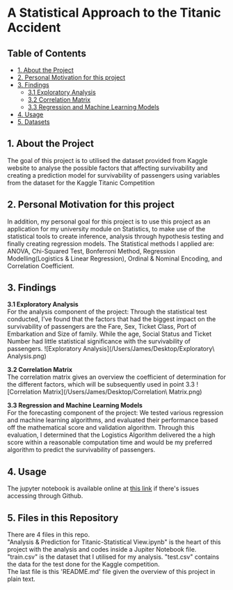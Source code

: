 # A Statistical Approach to the Titanic Accident

## Table of Contents
* [1. About the  Project](#point_1)
* [2. Personal Motivation for this project](#point_2)
* [3. Findings](#point_3)
    * [3.1 Exploratory Analysis](#point_3_1)
    * [3.2 Correlation Matrix](#point_3_2)
    * [3.3 Regression and Machine Learning Models](#point_3_3)
* [4. Usage](#point_4)
* [5. Datasets](#point_5)


<a id= "point_1"></a>
##  1. About the  Project
The goal of this project is to utilised the dataset provided from Kaggle website to analyse the possible factors that affecting survivability and creating a prediction model for survivability of passengers using variables from the dataset for the Kaggle Titanic Competition


<a id= "point_2"></a>
## 2. Personal Motivation for this project
In addition, my personal goal for this project is to use this project as an application for my university module on Statistics, to make use of the statistical tools to create inference, analysis through hypothesis testing and finally creating regression models. The Statistical methods I applied are: ANOVA, Chi-Squared Test, Bonferroni Method, Regression Modelling(Logistics & Linear Regression), Ordinal & Nominal Encoding, and Correlation Coefficient.


<a id= "point_3"></a>  
## 3. Findings

<a id= "point_3_1"> <b> 3.1 Exploratory Analysis </b> </a>  
For the analysis component of the project: Through the statistical test conducted, I've found that the factors that had the biggest impact on the survivability of passengers are the Fare, Sex, Ticket Class, Port of Embarkation and Size of family. While the age, Social Status and Ticket Number had little statistical significance with the survivability of passengers.
![Exploratory Analysis](/Users/James/Desktop/Exploratory\ Analysis.png)

<a id= "point_3_2"> <b> 3.2 Correlation Matrix </b> </a>  
The correlation matrix gives an overview the coefficient of determination for the different factors, which will be subsequently used in point 3.3
![Correlation Matrix](/Users/James/Desktop/Correlation\ Matrix.png)

<a id= "point_3_3"> <b> 3.3 Regression and Machine Learning Models </b>  </a>  
For the forecasting component of the project: We tested various regression and machine learning algorithms, and evaluated their performance based off the mathematical score and validation algorithm. Through this evaluation, I determined that the Logistics Algorithm delivered the a high score within a reasonable computation time and would be my preferred algorithm to predict the survivability of passengers.


<a id= "point_4"></a>  
## 4. Usage
The jupyter notebook is available online at [this link](https://nbviewer.jupyter.org/github/jamesgsw/A-Statistical-Approach-to-the-Titanic-Accident/blob/master/Analysis%20%26%20Prediction%20for%20the%20Titanic%20accident.ipynb) if there's issues accessing through Github.


<a id= "point_5"></a>  
## 5. Files in this Repository
There are 4 files in this repo.
<br>"Analysis & Prediction for Titanic-Statistical View.ipynb" is the heart of this project with the analysis and codes inside a Jupiter Notebook file.
<br> "train.csv" is the dataset that I utilised for my analysis. "test.csv" contains the data for the test done for the Kaggle competition.
<br> The last file is this 'README.md' file given the overview of this project in plain text.
